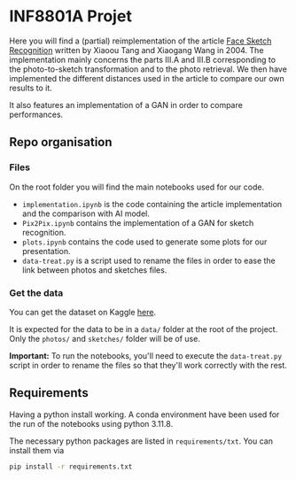 # INF8801A Projet
Here you will find a (partial) reimplementation of the article [Face Sketch Recognition](https://www.ee.cuhk.edu.hk/~xgwang/papers/wangTcsvt04.pdf) written by Xiaoou Tang and Xiaogang Wang in 2004.
The implementation mainly concerns the parts III.A and III.B corresponding to the photo-to-sketch transformation and to the photo retrieval. We then have implemented the different distances used in the article to compare our own results to it.

It also features an implementation of a GAN in order to compare performances.

## Repo organisation
### Files
On the root folder you will find the main notebooks used for our code.
- `implementation.ipynb` is the code containing the article implementation and the comparison with AI model.
- `Pix2Pix.ipynb` contains the implementation of a GAN for sketch recognition.
- `plots.ipynb` contains the code used to generate some plots for our presentation.
- `data-treat.py` is a script used to rename the files in order to ease the link between photos and sketches files.

### Get the data
You can get the dataset on Kaggle [here](https://www.kaggle.com/datasets/arbazkhan971/cuhk-face-sketch-database-cufs).

It is expected for the data to be in a `data/` folder at the root of the project. Only the `photos/` and `sketches/` folder will be of use.

**Important:** To run the notebooks, you'll need to execute the `data-treat.py` script in order to rename the files so that they'll work correctly with the rest.

## Requirements
Having a python install working. A conda environment have been used for the run of the notebooks using python 3.11.8.

The necessary python packages are listed in `requirements/txt`. You can install them via
```bash
pip install -r requirements.txt
```
